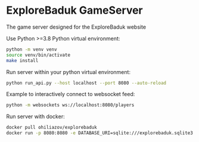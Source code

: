 # ExploreBaduk GameServer
The game server designed for the ExploreBaduk website

Use Python >=3.8
Python virtual environment:
```bash
python -m venv venv
source venv/bin/activate
make install
```

Run server within your python virtual environment:
```bash
python run_api.py --host localhost --port 8080 --auto-reload
```

Example to interactively connect to websocket feed:
```bash
python -m websockets ws://localhost:8080/players
```


Run server with docker:
```bash
docker pull ohiliazov/explorebaduk
docker run -p 8080:8080 -e DATABASE_URI=sqlite:///explorebaduk.sqlite3 ohiliazov/explorebaduk
```
